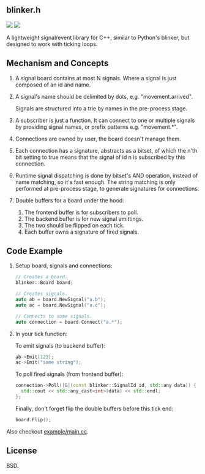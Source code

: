 blinker.h
---------

![](https://github.com/hit9/blinker.h/actions/workflows/tests.yml/badge.svg)
![](https://img.shields.io/badge/license-BSD3-brightgreen)

A lightweight signal/event library for C++, similar to Python's blinker, but designed to work with ticking loops.


## Mechanism and Concepts

1. A signal board contains at most N signals.
   Where a signal is just composed of an id and name.

2. A signal's name should be delimited by dots, e.g. "movement.arrived".

   Signals are structured into a trie by names in the pre-process stage.

3. A subscriber is just a function.
   It can connect to one or multiple signals by providing signal names,
   or prefix patterns e.g. "movement.*".

4. Connections are owned by user, the board doesn't manage them.

5. Each connection has a signature, abstracts as a bitset, of which the n'th bit
   setting to true means that the signal of id n is subscribed by this connection.

6. Runtime signal dispatching is done by bitset's AND operation, instead of name matching,
   so it's fast enough. The string matching is only performed at pre-process stage, to generate signatures for connections.

7. Double buffers for a board under the hood:
   1. The frontend buffer is for subscribers to poll.
   2. The backend buffer is for new signal emittings.
   3. The two should be flipped on each tick.
   4. Each buffer owns a signature of fired signals.

## Code Example

1. Setup board, signals and connections:

   ```cpp
   // Creates a board.
   blinker::Board board;

   // Creates signals.
   auto ab = board.NewSignal("a.b");
   auto ac = board.NewSignal("a.c");

   // Connects to some signals.
   auto connection = board.Connect("a.*");
   ```

2. In your tick function:

   To emit signals (to backend buffer):

   ```cpp
   ab->Emit(123);
   ac->Emit("some string");
   ```

   To poll fired signals (from frontend buffer):

   ```cpp
   connection->Poll([&](const blinker::SignalId id, std::any data)) {
     std::cout << std::any_cast<int>(data) << std::endl;
   };
   ```

   Finally, don't forget flip the double buffers before this tick end:

   ```cpp
   board.Flip();
   ```

Also checkout [example/main.cc](example/main.cc).

License
-------

BSD.
